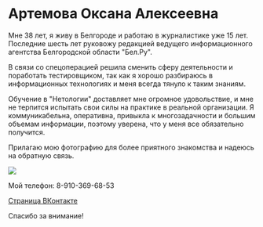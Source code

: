 # Артемова Оксана Алексеевна 

Мне 38 лет, я живу в Белгороде и работаю в журналистике уже 15 лет. Последние шесть лет руковожу редакцией ведущего информационного агентства Белгородской области "Бел.Ру".

В связи со спецоперацией решила сменить сферу деятельности и поработать тестировщиком, так как я хорошо разбираюсь в информационных технологиях и меня всегда тянуло к таким знаниям. 

Обучение в "Нетологии" доставляет мне огромное удовольствие, и мне не терпится испытать свои силы на практике в реальной организации. Я коммуникабельна, оперативна, привыкла к многозадачности и большим объемам информации, поэтому уверена, что у меня все обязательно получится. 

Прилагаю мою фотографию для более приятного знакомства и надеюсь на обратную связь. 

![](https://sun9-30.userapi.com/impf/c638817/v638817966/2f48a/P1qpmieHGoQ.jpg?size=1512x2160&quality=96&sign=a86a6a57fa04bb9b80746d0471a4dad2&type=album)  

Мой телефон: 8-910-369-68-53

[Страница ВКонтакте](https://vk.com/id190383966)

Спасибо за внимание!